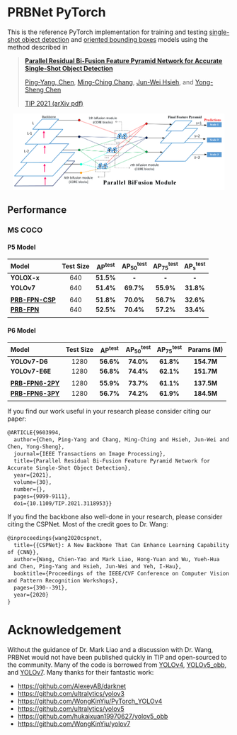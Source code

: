 # PRBNet PyTorch
This is the reference PyTorch implementation for training and testing  [single-shot object detection](https://github.com/pingyang1117/PRBNet_PyTorch/tree/main/prb) and [oriented bounding boxes](https://github.com/pingyang1117/PRBNet_PyTorch/tree/main/obb) models using the method described in

> **[Parallel Residual Bi-Fusion Feature Pyramid Network for Accurate Single-Shot Object Detection](https://ieeexplore.ieee.org/abstract/document/9603994)**
>
> [Ping-Yang, Chen](https://scholar.google.com.tw/citations?user=cGHFHm0AAAAJ&hl=zh-TW), [Ming-Ching Chang](https://www.albany.edu/computer-science/faculty/ming-ching-chang), [Jun-Wei Hsieh](https://aicvlab2019.wordpress.com/), and [Yong-Sheng Chen](https://www.cs.nycu.edu.tw/members/detail/yschen)
>
> [TIP 2021 (arXiv pdf)](https://arxiv.org/abs/2012.01724)

<div align="center">
    <a href="./">
        <img src="./assets/PRB_arch.png" width="95%"/>
    </a>
</div>

## Performance 

### MS COCO
#### P5 Model

| Model | Test Size | AP<sup>test</sup> | AP<sub>50</sub><sup>test</sup> | AP<sub>75</sub><sup>test</sup> | AP<sub>s</sub><sup>test</sup> |
| :-- | :-: | :-: | :-: | :-: | :-: | 
| **YOLOX-x** | 640 | **51.5%** | **-** | **-** | **-** |
| **YOLOv7** | 640 | **51.4%** | **69.7%** | **55.9%** | **31.8%** | 
|  |  |  |  |  |  |  |  
| [**PRB-FPN-CSP**](https://drive.google.com/file/d/1vUglmai8lqfiEL2_nJZBZju-tGlrFL0I/view?usp=sharing) | 640 | **51.8%** | **70.0%** | **56.7%** | **32.6%** | 
| [**PRB-FPN**](https://drive.google.com/file/d/1XQ2hSXq3fAWoH1qBynrMZwYSzPGe78nT/view?usp=sharing) | 640 | **52.5%** | **70.4%** | **57.2%** | **33.4%** |
|  |  |  |  |  |  |  | 

#### P6 Model
| Model | Test Size | AP<sup>test</sup> | AP<sub>50</sub><sup>test</sup> | AP<sub>75</sub><sup>test</sup>  | Params (M) |
| :-- | :-: | :-: | :-: | :-:  |  :-: | 
| **YOLOv7-D6** | 1280 | **56.6%** | **74.0%** | **61.8%**  | **154.7M** |
| **YOLOv7-E6E** | 1280 | **56.8%** | **74.4%** | **62.1%** | **151.7M**| 
|  |  |  |  |  |  |  |  
| [**PRB-FPN6-2PY**](https://drive.google.com/file/d/1kxmVqGe-j9rVSUbg-122Q7hwwbeQACGM/view?usp=sharing) | 1280 | **55.9%** | **73.7%** | **61.1%**  | **137.5M**| 
| [**PRB-FPN6-3PY**](https://drive.google.com/file/d/1vcMgBM6KseSZKHjUuRhpLiVA4TswDzYu/view?usp=sharing) | 1280 | **56.7%** | **74.2%** | **61.9%** | **184.5M**| 
|  |  |  |  |  |  |  |    

If you find our work useful in your research please consider citing our paper:

```
@ARTICLE{9603994,
  author={Chen, Ping-Yang and Chang, Ming-Ching and Hsieh, Jun-Wei and Chen, Yong-Sheng},
  journal={IEEE Transactions on Image Processing}, 
  title={Parallel Residual Bi-Fusion Feature Pyramid Network for Accurate Single-Shot Object Detection}, 
  year={2021},
  volume={30},
  number={},
  pages={9099-9111},
  doi={10.1109/TIP.2021.3118953}}
```

If you find the backbone also well-done in your research, please consider citing the CSPNet. Most of the credit goes to Dr. Wang:

```
@inproceedings{wang2020cspnet,
  title={{CSPNet}: A New Backbone That Can Enhance Learning Capability of {CNN}},
  author={Wang, Chien-Yao and Mark Liao, Hong-Yuan and Wu, Yueh-Hua and Chen, Ping-Yang and Hsieh, Jun-Wei and Yeh, I-Hau},
  booktitle={Proceedings of the IEEE/CVF Conference on Computer Vision and Pattern Recognition Workshops},
  pages={390--391},
  year={2020}
}
```


# Acknowledgement
Without the guidance of Dr. Mark Liao and a discussion with Dr. Wang, PRBNet would not have been published quickly in TIP and open-sourced to the community. Many of the code is borrowed from [YOLOv4](https://github.com/WongKinYiu/PyTorch_YOLOv4), [YOLOv5_obb](https://github.com/hukaixuan19970627/yolov5_obb), and [YOLOv7](https://github.com/WongKinYiu/yolov7). Many thanks for their fantastic work:

* https://github.com/AlexeyAB/darknet
* https://github.com/ultralytics/yolov3
* https://github.com/WongKinYiu/PyTorch_YOLOv4
* https://github.com/ultralytics/yolov5
* https://github.com/hukaixuan19970627/yolov5_obb
* https://github.com/WongKinYiu/yolov7